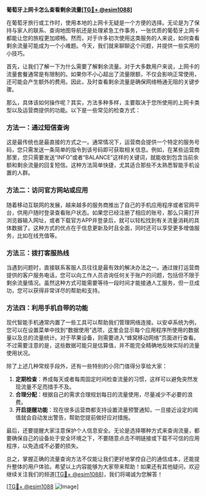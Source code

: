 **葡萄牙上网卡怎么查看剩余流量[[TG💪+ @esim1088](https://t.me/s/esim1088)]**

在葡萄牙旅行或工作时，使用本地的上网卡无疑是一个方便的选择。无论是为了保持与家人的联系、查询地图导航还是处理紧急工作事务，一张优质的葡萄牙上网卡都能让您的旅程更加顺畅。然而，对于许多初次使用这类服务的人来说，如何查看剩余流量可能成为一个小难题。今天，我们就来聊聊这个问题，并提供一些实用的小技巧。

首先，让我们了解一下为什么需要了解剩余流量。对于大多数用户来说，上网卡的流量套餐通常是有限制的。如果你不小心超出了流量限额，不仅会影响正常使用，还可能会产生额外的费用。因此，及时查看剩余流量是确保网络畅通无阻的关键步骤。

那么，具体该如何操作呢？其实，方法多种多样，主要取决于您所使用的上网卡类型以及运营商提供的功能。以下是一些常见的检查方式：

### 方法一：通过短信查询

这是最传统也是最直接的方式之一。通常情况下，运营商会提供一个特定的服务号码，您只需发送一条简单的指令到该号码即可获取相关信息。例如，在某些运营商那里，您只需要发送“INFO”或者“BALANCE”这样的关键词，就能收到包含当前余额和剩余流量的回复短信。这种方法简单快捷，尤其适合那些不太熟悉智能手机设置的人群。

### 方法二：访问官方网站或应用

随着移动互联网的发展，越来越多的服务商推出了自己的手机应用程序或者官网平台，供用户随时登录查看账户状态。如果您已经注册了相应的账号，那么只需打开浏览器输入网址，或者下载官方APP并登录后，就可以轻松找到有关流量消耗的具体数据了。这种方式的优点在于信息更新及时且全面，同时还可以享受更多增值服务，比如在线充值等。

### 方法三：拨打客服热线

当遇到问题时，直接联系客服人员往往是最有效的解决办法之一。通过拨打运营商提供的客户服务电话，您可以向工作人员咨询任何关于账户的问题，包括但不限于剩余流量情况。虽然这种方式可能需要等待一段时间才能接通人工服务，但一旦成功，您可以获得非常详尽的帮助和支持。

### 方法四：利用手机自带的功能

现代智能手机通常内置了一些工具可以帮助我们管理网络连接。以安卓系统为例，您可以在设置菜单中找到“数据使用”选项，这里会显示每个应用程序所使用的数据量以及总的流量统计。对于苹果设备，则需要进入“蜂窝移动网络”页面进行查看。不过需要注意的是，这些数据可能只是估算值，并不能完全精确地反映实际的流量使用状况。

除了上述几种常规手段外，还有一些特别的小窍门值得分享给大家：

1. **定期检查**：养成每天或者每周固定时间检查流量的习惯，这样可以避免突然发现流量不足而措手不及。
2. **合理分配**：根据自己的需求合理规划每日的流量使用，尽量减少不必要的浪费。
3. **开启提醒功能**：现在很多运营商都支持设置流量预警通知，一旦接近设定的阈值就会自动发出警告，帮助您提前做好应对措施。

最后，还要提醒大家注意保护个人信息安全。无论是选择哪种方式来查询流量，都要确保自己的设备处于安全环境之下，不要随意点击不明链接或下载不可信的应用程序，以免造成不必要的损失。

总之，掌握正确的流量查询方法不仅能让我们更好地掌控自己的通信成本，还能提升整体的用户体验。希望以上内容能够为大家带来帮助！如果还有其他疑问，欢迎继续关注我们的频道[[TG💪+ @esim1088](https://t.me/s/esim1088)]，我们将竭诚为您解答！

[[TG💪+ @esim1088](https://t.me/s/esim1088) ![Image](https://i.postimg.cc/4NQfJmqS/Snipaste-2025-05-13-00-14-12.png)]